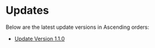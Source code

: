 # Updates

Below are the latest update versions in Ascending orders:

- [Update Version 1.1.0](https://github.com/Zenziro-X-Bot/Updates/blob/main/Update%20Version%201.1.0.md)
